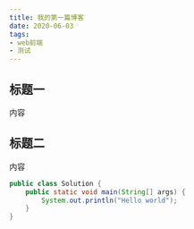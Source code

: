 ```yaml
---
title: 我的第一篇博客
date: 2020-06-03
tags: 
- web前端
- 测试
---
```


## 标题一

内容


<!-- more -->

## 标题二

内容

``` Java
public class Solution {
    public static void main(String[] args) {
        System.out.println("Hello world");
    }
}
```
